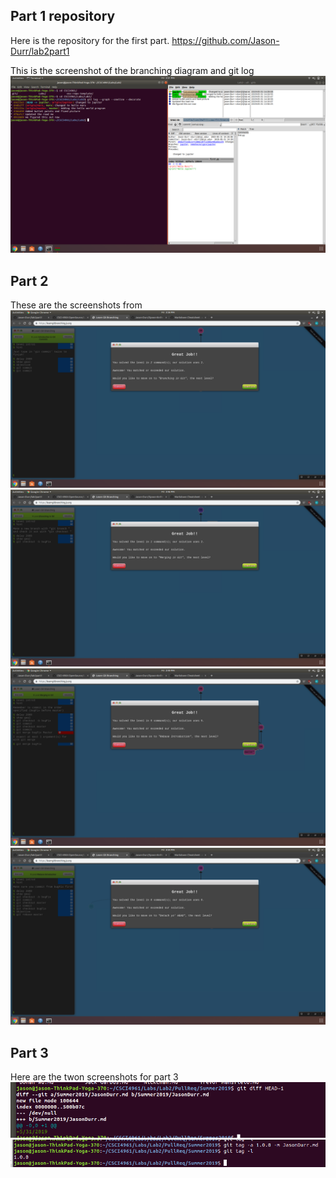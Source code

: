 ## Part 1 repository
Here is the repository for the first part.
https://github.com/Jason-Durr/lab2part1

This is the screenshot of the branching diagram and git log
<img src="part1_6.png">

## Part 2
These are the screenshots from 
<img src="part2_1.png">
<img src="part2_2.png">
<img src="part2_3.png">
<img src="part2_4.png">

## Part 3
Here are the twon screenshots for part 3
<img src="part3_2.png">
<img src="part3_1.png">

